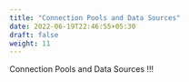 ```yaml
---
title: "Connection Pools and Data Sources"
date: 2022-06-19T22:46:55+05:30
draft: false
weight: 11
---
```

Connection Pools and Data Sources !!!